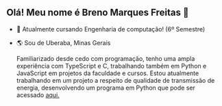 ## Olá! Meu nome é Breno Marques Freitas 👋

- 📖 Atualmente cursando Engenharia de computação! (6º Semestre)
- 🌎 Sou de Uberaba, Minas Gerais

  Familiarizado desde cedo com programação, tenho uma ampla experiência com TypeScript e C, trabalhando também em Python e JavaScript em projetos da faculdade e cursos.
  Estou atualmente trabalhando em um projeto a respeito de qualidade de transmissão de energia, desenvolvendo um programa em Python que pode ser acessado [aqui.](.../BrenoM137/IC_HarmonicDistorsions)

























































  
